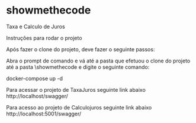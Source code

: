 # showmethecode
Taxa e Calculo de Juros

Instruções para rodar o projeto

Após fazer o clone do projeto, deve fazer o seguinte passos:

Abra o prompt de comando e vá até a pasta que efetuou o clone do projeto até a pasta \showmethecode e digite o seguinte comando:

docker-compose up -d

Para acessar o projeto de TaxaJuros seguinte link abaixo
http://localhost/swagger/

Para acesso ao projeto de Calculojuros seguinte link abaixo
http://localhost:5001/swagger/
